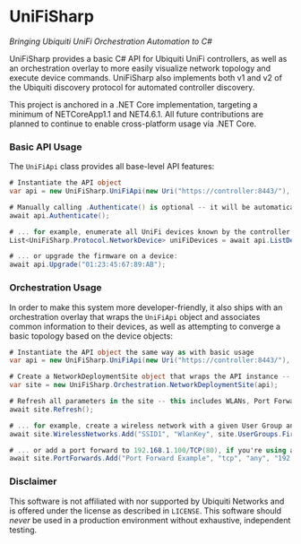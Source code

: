 # UniFiSharp

_Bringing Ubiquiti UniFi Orchestration Automation to C#_

UniFiSharp provides a basic C# API for Ubiquiti UniFi controllers, as well as an orchestration overlay to more easily visualize network topology and execute device commands. UniFiSharp also implements both v1 and v2 of the Ubiquiti discovery protocol for automated controller discovery.

This project is anchored in a .NET Core implementation, targeting a minimum of NETCoreApp1.1 and NET4.6.1. All future contributions are planned to continue to enable cross-platform usage via .NET Core.

### Basic API Usage
The `UniFiApi` class provides all base-level API features:

```csharp
# Instantiate the API object
var api = new UniFiSharp.UniFiApi(new Uri("https://controller:8443/"), "username", "password", "siteName");

# Manually calling .Authenticate() is optional -- it will be automatically called if the wrapper is not authenticated when executing a command
await api.Authenticate();

# ... for example, enumerate all UniFi devices known by the controller:
List<UniFiSharp.Protocol.NetworkDevice> uniFiDevices = await api.ListDevices();

# ... or upgrade the firmware on a device:
await api.Upgrade("01:23:45:67:89:AB");
```

### Orchestration Usage
In order to make this system more developer-friendly, it also ships with an orchestration overlay that wraps the `UniFiApi` object and associates common information to their devices, as well as attempting to converge a basic topology based on the device objects:

```csharp
# Instantiate the API object the same way as with basic usage
var api = new UniFiSharp.UniFiApi(new Uri("https://controller:8443/"), "username", "password", "siteName");

# Create a NetworkDeploymentSite object that wraps the API instance -- this is the base object for site orchestration
var site = new UniFiSharp.Orchestration.NetworkDeploymentSite(api);

# Refresh all parameters in the site -- this includes WLANs, Port Forwards, User/WLAN Groups, etc.
await site.Refresh();

# ... for example, create a wireless network with a given User Group and WLAN Group:
await site.WirelessNetworks.Add("SSID1", "WlanKey", site.UserGroups.First(), site.WirelessNetworkGroups.First());

# ... or add a port forward to 192.168.1.100/TCP(80), if you're using a UniFi Security Gateway:
await site.PortForwards.Add("Port Forward Example", "tcp", "any", "192.168.1.100", 80, 80);
```

### Disclaimer
This software is not affiliated with nor supported by Ubiquiti Networks and is offered under the license as described in `LICENSE`. This software should *never* be used in a production environment without exhaustive, independent testing.